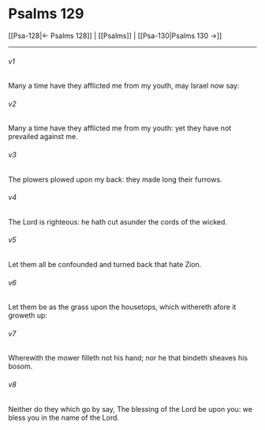 # Psalms 129

[[Psa-128|← Psalms 128]] | [[Psalms]] | [[Psa-130|Psalms 130 →]]
***

###### v1
Many a time have they afflicted me from my youth, may Israel now say:
###### v2
Many a time have they afflicted me from my youth: yet they have not prevailed against me.
###### v3
The plowers plowed upon my back: they made long their furrows.
###### v4
The Lord is righteous: he hath cut asunder the cords of the wicked.
###### v5
Let them all be confounded and turned back that hate Zion.
###### v6
Let them be as the grass upon the housetops, which withereth afore it groweth up:
###### v7
Wherewith the mower filleth not his hand; nor he that bindeth sheaves his bosom.
###### v8
Neither do they which go by say, The blessing of the Lord be upon you: we bless you in the name of the Lord. 
